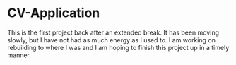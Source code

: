 # CV-Application

This is the first project back after an extended break. It has been moving slowly, but I have not had as much energy as I used to. I am working on rebuilding to where I was and I am hoping to finish this project up in a timely manner.
